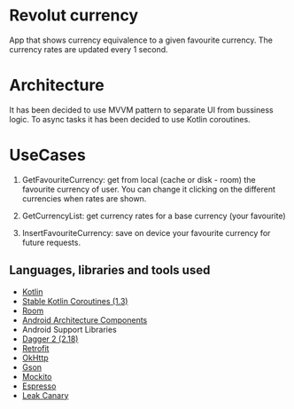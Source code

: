 # Revolut currency 

App that shows currency equivalence to a given favourite currency. The currency rates are updated every 1 second.

# Architecture

It has been decided to use MVVM pattern to separate UI from bussiness logic.
To async tasks it has been decided to use Kotlin coroutines.

# UseCases

1) GetFavouriteCurrency: get from local (cache or disk - room) the favourite currency of user. You can change it clicking on the different currencies when rates are shown.

2) GetCurrencyList: get currency rates for a base currency (your favourite)

3) InsertFavouriteCurrency: save on device your favourite currency for future requests.


## Languages, libraries and tools used

* [Kotlin](https://kotlinlang.org/)
* [Stable Kotlin Coroutines (1.3)](https://github.com/Kotlin/kotlinx.coroutines)
* [Room](https://developer.android.com/topic/libraries/architecture/room.html)
* [Android Architecture Components](https://developer.android.com/topic/libraries/architecture/index.html)
* Android Support Libraries
* [Dagger 2 (2.18)](https://github.com/google/dagger)
* [Retrofit](http://square.github.io/retrofit/)
* [OkHttp](http://square.github.io/okhttp/)
* [Gson](https://github.com/google/gson)
* [Mockito](http://site.mockito.org/)
* [Espresso](https://developer.android.com/training/testing/espresso/index.html)
* [Leak Canary](https://github.com/square/leakcanary)

